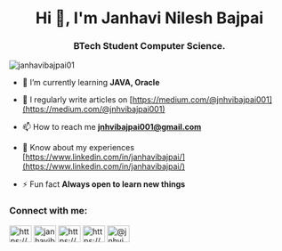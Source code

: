 <h1 align="center">Hi 👋, I'm Janhavi Nilesh Bajpai</h1>
<h3 align="center">BTech Student Computer Science.</h3>
<p align="left"> <img src="https://komarev.com/ghpvc/?username=janhavibajpai01&label=Profile%20views&color=0e75b6&style=flat" alt="janhavibajpai01" /> </p>

- 🌱 I’m currently learning **JAVA, Oracle**

- 📝 I regularly write articles on [https://medium.com/@jnhvibajpai001](https://medium.com/@jnhvibajpai001)

- 📫 How to reach me **jnhvibajpai001@gmail.com**

- 📄 Know about my experiences [https://www.linkedin.com/in/janhavibajpai/](https://www.linkedin.com/in/janhavibajpai/)

- ⚡ Fun fact **Always open to learn new things**

<h3 align="left">Connect with me:</h3>
<p align="left">
<a href="https://codepen.io/https://codepen.io/moonglory" target="blank"><img align="center" src="https://raw.githubusercontent.com/rahuldkjain/github-profile-readme-generator/master/src/images/icons/Social/codepen.svg" alt="https://codepen.io/moonglory" height="30" width="40" /></a>
<a href="https://twitter.com/janhavibajpai8" target="blank"><img align="center" src="https://raw.githubusercontent.com/rahuldkjain/github-profile-readme-generator/master/src/images/icons/Social/twitter.svg" alt="janhavibajpai8" height="30" width="40" /></a>
<a href="https://linkedin.com/in/https://www.linkedin.com/in/janhavibajpai/" target="blank"><img align="center" src="https://raw.githubusercontent.com/rahuldkjain/github-profile-readme-generator/master/src/images/icons/Social/linked-in-alt.svg" alt="https://www.linkedin.com/in/janhavibajpai/" height="30" width="40" /></a>
<a href="https://instagram.com/https://www.instagram.com/janhavi.bajpai/" target="blank"><img align="center" src="https://raw.githubusercontent.com/rahuldkjain/github-profile-readme-generator/master/src/images/icons/Social/instagram.svg" alt="https://www.instagram.com/janhavi.bajpai/" height="30" width="40" /></a>
<a href="https://medium.com/@jnhvibajpai001" target="blank"><img align="center" src="https://raw.githubusercontent.com/rahuldkjain/github-profile-readme-generator/master/src/images/icons/Social/medium.svg" alt="@jnhvibajpai001" height="30" width="40" /></a>
</p>
